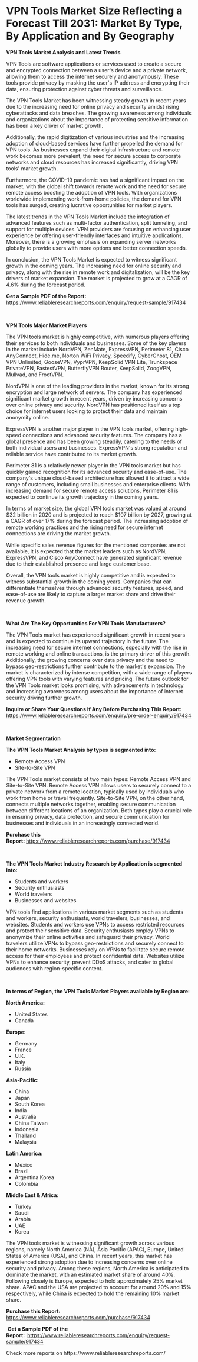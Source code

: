 <p><h1>VPN Tools Market Size Reflecting a Forecast Till 2031: Market By Type, By Application and By Geography</h1></p><p><strong>VPN Tools Market Analysis and Latest Trends</strong></p>
<p><p>VPN Tools are software applications or services used to create a secure and encrypted connection between a user's device and a private network, allowing them to access the internet securely and anonymously. These tools provide privacy by masking the user's IP address and encrypting their data, ensuring protection against cyber threats and surveillance.</p><p>The VPN Tools Market has been witnessing steady growth in recent years due to the increasing need for online privacy and security amidst rising cyberattacks and data breaches. The growing awareness among individuals and organizations about the importance of protecting sensitive information has been a key driver of market growth.</p><p>Additionally, the rapid digitization of various industries and the increasing adoption of cloud-based services have further propelled the demand for VPN tools. As businesses expand their digital infrastructure and remote work becomes more prevalent, the need for secure access to corporate networks and cloud resources has increased significantly, driving VPN tools' market growth.</p><p>Furthermore, the COVID-19 pandemic has had a significant impact on the market, with the global shift towards remote work and the need for secure remote access boosting the adoption of VPN tools. With organizations worldwide implementing work-from-home policies, the demand for VPN tools has surged, creating lucrative opportunities for market players.</p><p>The latest trends in the VPN Tools Market include the integration of advanced features such as multi-factor authentication, split tunneling, and support for multiple devices. VPN providers are focusing on enhancing user experience by offering user-friendly interfaces and intuitive applications. Moreover, there is a growing emphasis on expanding server networks globally to provide users with more options and better connection speeds.</p><p>In conclusion, the VPN Tools Market is expected to witness significant growth in the coming years. The increasing need for online security and privacy, along with the rise in remote work and digitalization, will be the key drivers of market expansion. The market is projected to grow at a CAGR of 4.6% during the forecast period.</p></p>
<p><strong>Get a Sample PDF of the Report:&nbsp;</strong> <a href="https://www.reliableresearchreports.com/enquiry/request-sample/917434">https://www.reliableresearchreports.com/enquiry/request-sample/917434</a></p>
<p>&nbsp;</p>
<p><strong>VPN Tools Major Market Players</strong></p>
<p><p>The VPN tools market is highly competitive, with numerous players offering their services to both individuals and businesses. Some of the key players in the market include NordVPN, ZenMate, ExpressVPN, Perimeter 81, Cisco AnyConnect, Hide.me, Norton WiFi Privacy, Speedify, CyberGhost, OEM VPN Unlimited, GooseVPN, VyprVPN, KeepSolid VPN Lite, Trunkspace PrivateVPN, FastestVPN, ButterflyVPN Router, KeepSolid, ZoogVPN, Mullvad, and FrootVPN.</p><p>NordVPN is one of the leading providers in the market, known for its strong encryption and large network of servers. The company has experienced significant market growth in recent years, driven by increasing concerns over online privacy and security. NordVPN has positioned itself as a top choice for internet users looking to protect their data and maintain anonymity online.</p><p>ExpressVPN is another major player in the VPN tools market, offering high-speed connections and advanced security features. The company has a global presence and has been growing steadily, catering to the needs of both individual users and businesses. ExpressVPN's strong reputation and reliable service have contributed to its market growth.</p><p>Perimeter 81 is a relatively newer player in the VPN tools market but has quickly gained recognition for its advanced security and ease-of-use. The company's unique cloud-based architecture has allowed it to attract a wide range of customers, including small businesses and enterprise clients. With increasing demand for secure remote access solutions, Perimeter 81 is expected to continue its growth trajectory in the coming years.</p><p>In terms of market size, the global VPN tools market was valued at around $32 billion in 2020 and is projected to reach $107 billion by 2027, growing at a CAGR of over 17% during the forecast period. The increasing adoption of remote working practices and the rising need for secure internet connections are driving the market growth.</p><p>While specific sales revenue figures for the mentioned companies are not available, it is expected that the market leaders such as NordVPN, ExpressVPN, and Cisco AnyConnect have generated significant revenue due to their established presence and large customer base.</p><p>Overall, the VPN tools market is highly competitive and is expected to witness substantial growth in the coming years. Companies that can differentiate themselves through advanced security features, speed, and ease-of-use are likely to capture a larger market share and drive their revenue growth.</p></p>
<p>&nbsp;</p>
<p><strong>What Are The Key Opportunities For VPN Tools Manufacturers?</strong></p>
<p><p>The VPN Tools market has experienced significant growth in recent years and is expected to continue its upward trajectory in the future. The increasing need for secure internet connections, especially with the rise in remote working and online transactions, is the primary driver of this growth. Additionally, the growing concerns over data privacy and the need to bypass geo-restrictions further contribute to the market's expansion. The market is characterized by intense competition, with a wide range of players offering VPN tools with varying features and pricing. The future outlook for the VPN Tools market looks promising, with advancements in technology and increasing awareness among users about the importance of internet security driving further growth.</p></p>
<p><strong>Inquire or Share Your Questions If Any Before Purchasing This Report:</strong> <a href="https://www.reliableresearchreports.com/enquiry/pre-order-enquiry/917434">https://www.reliableresearchreports.com/enquiry/pre-order-enquiry/917434</a></p>
<p>&nbsp;</p>
<p><strong>Market Segmentation</strong></p>
<p><strong>The VPN Tools Market Analysis by types is segmented into:</strong></p>
<p><ul><li>Remote Access VPN</li><li>Site-to-Site VPN</li></ul></p>
<p><p>The VPN Tools market consists of two main types: Remote Access VPN and Site-to-Site VPN. Remote Access VPN allows users to securely connect to a private network from a remote location, typically used by individuals who work from home or travel frequently. Site-to-Site VPN, on the other hand, connects multiple networks together, enabling secure communication between different locations of an organization. Both types play a crucial role in ensuring privacy, data protection, and secure communication for businesses and individuals in an increasingly connected world.</p></p>
<p><strong>Purchase this Report:&nbsp;</strong><a href="https://www.reliableresearchreports.com/purchase/917434">https://www.reliableresearchreports.com/purchase/917434</a></p>
<p>&nbsp;</p>
<p><strong>The VPN Tools Market Industry Research by Application is segmented into:</strong></p>
<p><ul><li>Students and workers</li><li>Security enthusiasts</li><li>World travelers</li><li>Businesses and websites</li></ul></p>
<p><p>VPN tools find applications in various market segments such as students and workers, security enthusiasts, world travelers, businesses, and websites. Students and workers use VPNs to access restricted resources and protect their sensitive data. Security enthusiasts employ VPNs to anonymize their online activities and safeguard their privacy. World travelers utilize VPNs to bypass geo-restrictions and securely connect to their home networks. Businesses rely on VPNs to facilitate secure remote access for their employees and protect confidential data. Websites utilize VPNs to enhance security, prevent DDoS attacks, and cater to global audiences with region-specific content.</p></p>
<p>&nbsp;</p>
<p><strong>In terms of Region, the VPN Tools Market Players available by Region are:</strong></p>
<p>
    <p> <strong> North America: </strong>
        <ul>
            <li>United States</li>
            <li>Canada</li>
        </ul>
        </p> 
    <p> <strong> Europe: </strong>
        <ul>
            <li>Germany</li>
            <li>France</li>
            <li>U.K.</li>
            <li>Italy</li>
            <li>Russia</li>
        </ul>
        </p> 
    <p> <strong> Asia-Pacific: </strong>
        <ul>
            <li>China</li>
            <li>Japan</li>
            <li>South Korea</li>
            <li>India</li>
            <li>Australia</li>
            <li>China Taiwan</li>
            <li>Indonesia</li>
            <li>Thailand</li>
            <li>Malaysia</li>
        </ul>
        </p> 
    <p> <strong> Latin America: </strong>
        <ul>
            <li>Mexico</li>
            <li>Brazil</li>
            <li>Argentina Korea</li>
            <li>Colombia</li>
        </ul>
        </p> 
    <p> <strong> Middle East & Africa: </strong>
        <ul>
            <li>Turkey</li>
            <li>Saudi</li>
            <li>Arabia</li>
            <li>UAE</li>
            <li>Korea</li>
        </ul>
    </p>
    </p>
<p><p>The VPN tools market is witnessing significant growth across various regions, namely North America (NA), Asia Pacific (APAC), Europe, United States of America (USA), and China. In recent years, this market has experienced strong adoption due to increasing concerns over online security and privacy. Among these regions, North America is anticipated to dominate the market, with an estimated market share of around 40%. Following closely is Europe, expected to hold approximately 25% market share. APAC and the USA are projected to account for around 20% and 15% respectively, while China is expected to hold the remaining 10% market share.</p></p>
<p><strong>Purchase this Report: </strong><a href="https://www.reliableresearchreports.com/purchase/917434">https://www.reliableresearchreports.com/purchase/917434</a></p>
<p>&nbsp;<strong>Get a Sample PDF of the Report:&nbsp;&nbsp;</strong><a href="https://www.reliableresearchreports.com/enquiry/request-sample/917434">https://www.reliableresearchreports.com/enquiry/request-sample/917434</a></p>
<p><strong></strong></p>
<p>Check more reports on https://www.reliableresearchreports.com/</p>